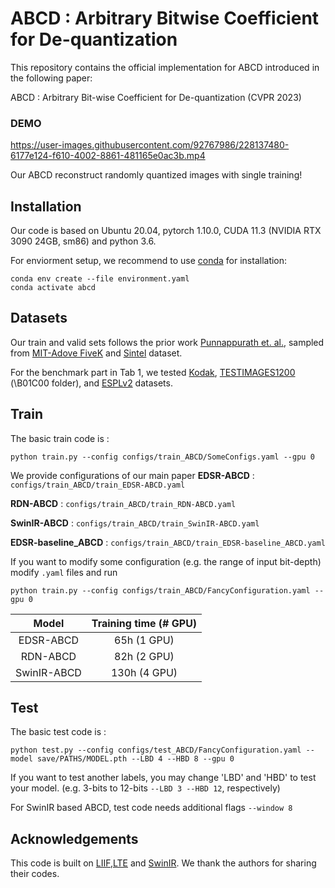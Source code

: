 # ABCD : Arbitrary Bitwise Coefficient for De-quantization
This repository contains the official implementation for ABCD introduced in the following paper:

ABCD : Arbitrary Bit-wise Coefficient for De-quantization (CVPR 2023)

### DEMO 
https://user-images.githubusercontent.com/92767986/228137480-6177e124-f610-4002-8861-481165e0ac3b.mp4

Our ABCD reconstruct randomly quantized images with single training!

## Installation
Our code is based on Ubuntu 20.04, pytorch 1.10.0, CUDA 11.3 (NVIDIA RTX 3090 24GB, sm86) and python 3.6.

For enviorment setup, we recommend to use [conda](https://www.anaconda.com/distribution/) for installation:

```
conda env create --file environment.yaml
conda activate abcd
```
## Datasets

Our train and valid sets follows the prior work [Punnappurath et. al.](https://github.com/abhijithpunnappurath/a-little-bit-more/tree/master/download_data_and_test), sampled from [MIT-Adove FiveK](https://data.csail.mit.edu/graphics/fivek/) and [Sintel](https://media.xiph.org/sintel/sintel-1k-png16/) dataset. 

For the benchmark part in Tab 1, we tested [Kodak](https://r0k.us/graphics/kodak/), [TESTIMAGES1200](https://testimages.org/) (\B01C00 folder), and [ESPLv2](http://signal.ece.utexas.edu/~bevans/synthetic/) datasets.


## Train
The basic train code is : 
```
python train.py --config configs/train_ABCD/SomeConfigs.yaml --gpu 0
```
We provide configurations of our main paper
**EDSR-ABCD** : `configs/train_ABCD/train_EDSR-ABCD.yaml`

**RDN-ABCD** : `configs/train_ABCD/train_RDN-ABCD.yaml` 

**SwinIR-ABCD** : `configs/train_ABCD/train_SwinIR-ABCD.yaml`

**EDSR-baseline_ABCD** : `configs/train_ABCD/train_EDSR-baseline_ABCD.yaml`

If you want to modify some configuration (e.g. the range of input bit-depth) modify `.yaml` files and run 
```
python train.py --config configs/train_ABCD/FancyConfiguration.yaml --gpu 0
```


Model|Training time (# GPU)
:-:|:-:
EDSR-ABCD|65h (1 GPU)
RDN-ABCD|82h (2 GPU)
SwinIR-ABCD|130h (4 GPU)


## Test
The basic test code is : 
```
python test.py --config configs/test_ABCD/FancyConfiguration.yaml --model save/PATHS/MODEL.pth --LBD 4 --HBD 8 --gpu 0
```

If you want to test another labels, you may change 'LBD' and 'HBD' to test your model.
(e.g. 3-bits to 12-bits ``--LBD 3 --HBD 12``, respectively)

For SwinIR based ABCD, test code needs additional flags ``--window 8`` 



## Acknowledgements

This code is built on [LIIF](https://github.com/yinboc/liif),[LTE](https://github.com/jaewon-lee-b/lte) and [SwinIR](https://github.com/JingyunLiang/SwinIR). We thank the authors for sharing their codes.
